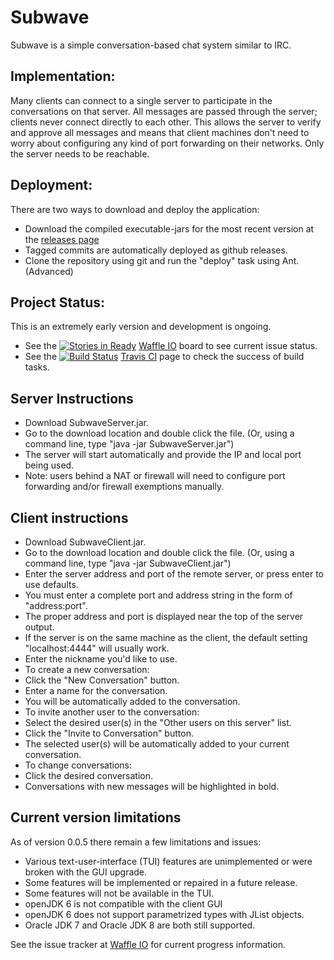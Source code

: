 
# Subwave
Subwave is a simple conversation-based chat system similar to IRC.

## Implementation:
Many clients can connect to a single server to participate in the conversations on that server.
All messages are passed through the server; clients never connect directly to each other.
This allows the server to verify and approve all messages and means that client machines don't need to worry about
configuring any kind of port forwarding on their networks. Only the server needs to be reachable.

## Deployment:
There are two ways to download and deploy the application:
- Download the compiled executable-jars for the most recent version at the [releases page](www.github.com/tanndev/Subwave/releases)
 - Tagged commits are automatically deployed as github releases.
- Clone the repository using git and run the "deploy" task using Ant. (Advanced)

## Project Status:
This is an extremely early version and development is ongoing.
- See the [![Stories in Ready](https://badge.waffle.io/tanndev/Subwave.png?label=ready&title=Ready)](https://waffle.io/tanndev/Subwave) [Waffle IO](https://waffle.io/tanndev/Subwave) board to see current issue status.
- See the [![Build Status](https://travis-ci.org/tanndev/Subwave.svg?branch=master)](https://travis-ci.org/tanndev/Subwave) [Travis CI](https://travis-ci.org/tanndev/Subwave) page to check the success of build tasks.

## Server Instructions
- Download SubwaveServer.jar.
- Go to the download location and double click the file. (Or, using a command line, type "java -jar SubwaveServer.jar")
- The server will start automatically and provide the IP and local port being used.
- Note: users behind a NAT or firewall will need to configure port forwarding and/or firewall exemptions manually.

## Client instructions
- Download SubwaveClient.jar.
- Go to the download location and double click the file. (Or, using a command line, type "java -jar SubwaveClient.jar")
- Enter the server address and port of the remote server, or press enter to use defaults.
 - You must enter a complete port and address string in the form of "address:port".
 - The proper address and port is displayed near the top of the server output.
 - If the server is on the same machine as the client, the default setting "localhost:4444" will usually work.
- Enter the nickname you'd like to use.
- To create a new conversation:
 - Click the "New Conversation" button.
 - Enter a name for the conversation.
 - You will be automatically added to the conversation.
- To invite another user to the conversation:
 - Select the desired user(s) in the "Other users on this server" list.
 - Click the "Invite to Conversation" button.
 - The selected user(s) will be automatically added to your current conversation.
- To change conversations:
 - Click the desired conversation.
 - Conversations with new messages will be highlighted in bold.

## Current version limitations
As of version 0.0.5 there remain a few limitations and issues:
- Various text-user-interface (TUI) features are unimplemented or were broken with the GUI upgrade.
 - Some features will be implemented or repaired in a future release.
 - Some features will not be available in the TUI.
- openJDK 6 is not compatible with the client GUI
 - openJDK 6 does not support parametrized types with JList objects.
 - Oracle JDK 7 and Oracle JDK 8 are both still supported.

See the issue tracker at [Waffle IO](https://waffle.io/tanndev/Subwave) for current progress information.

